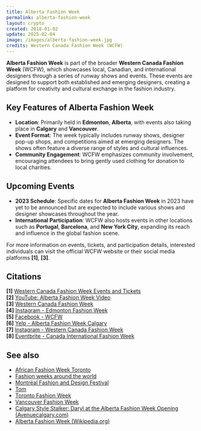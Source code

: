 ```yaml
---
title: Alberta Fashion Week
permalink: alberta-fashion-week
layout: crypto
created: 2018-01-02
update: 2025-02-04
image: /images/alberta-fashion-week.jpg
credits: Western Canada Fashion Week (WCFW)
---
```


**Alberta Fashion Week** is part of the broader **Western Canada Fashion Week** (WCFW), which showcases local, Canadian, and international designers through a series of runway shows and events. These events are designed to support both established and emerging designers, creating a platform for creativity and cultural exchange in the fashion industry.

## Key Features of Alberta Fashion Week

- **Location**: Primarily held in **Edmonton**, **Alberta**, with events also taking place in **Calgary** and **Vancouver**.
- **Event Format**: The week typically includes runway shows, designer pop-up shops, and competitions aimed at emerging designers. The shows often feature a diverse range of styles and cultural influences.
- **Community Engagement**: WCFW emphasizes community involvement, encouraging attendees to bring gently used clothing for donation to local charities.

## Upcoming Events

- **2023 Schedule**: Specific dates for **Alberta Fashion Week** in 2023 have yet to be announced but are expected to include various shows and designer showcases throughout the year.
- **International Participation**: WCFW also hosts events in other locations such as **Portugal**, **Barcelona**, and **New York City**, expanding its reach and influence in the global fashion scene.

For more information on events, tickets, and participation details, interested individuals can visit the official WCFW website or their social media platforms **[1]**, **[3]**.

## Citations

**[1]** [Western Canada Fashion Week Events and Tickets](https://westerncanadafashionweek.com/events-tickets/)  
**[2]** [YouTube: Alberta Fashion Week Video](https://www.youtube.com/watch?v=NZsw6dmh6-E)  
**[3]** [Western Canada Fashion Week](https://westerncanadafashionweek.com)  
**[4]** [Instagram - Edmonton Fashion Week](https://www.instagram.com/edmontonfashionweek/)  
**[5]** [Facebook - WCFW](https://www.facebook.com/wcfw.ca/)  
**[6]** [Yelp - Alberta Fashion Week Calgary](https://www.yelp.ca/biz/alberta-fashion-week-calgary)  
**[7]** [Instagram - Western Canada Fashion Week](https://www.instagram.com/wcfashionweek/)  
**[8]** [Eventbrite - Canada International Fashion Week](https://www.eventbrite.com/e/canada-international-fashion-week-cifw-tickets-869312205207)

## See also

- [African Fashion Week Toronto](african-fashion-week-toronto)
- [Fashion weeks around the world](fashion-weeks-around-the-world)
- [Montréal Fashion and Design Festival](montreal-fashion-and-design-festival)
- [Tom](tom)
- [Toronto Fashion Week](toronto-fashion-week)
- [Vancouver Fashion Week](vancouver-fashion-week)
- [Calgary Style Stalker: Daryl at the Alberta Fashion Week Opening (Avenuecalgary.com)](http://www.avenuecalgary.com/June-2011/Calgary-Style-Stalker-Daryl-at-the-Alberta-Fashion-Week-Opening/)
- [Alberta Fashion Week (Wikipedia.org)](https://en.wikipedia.org/wiki/Alberta_Fashion_Week)

<!-- Prompt:  
- Не менять язык статьи, сохранять оригинальный язык.  
- Если тема оформлена как "Имя Фамилия", заголовок должен быть "Фамилия, Имя".  
- Изменить title: A Template на основной топик в статье.  
- Создать permalink: на основе title (без / пред и / после/)  
- Замени date: на created:  
- Замени update: хххх-хх-хх текущую дату в таком же формате  
- Изменить заголовок раздела "Citations" на ## Citations.  
- Оформить ссылки в разделе "Citations" в формате: **[x]** [URL](URL).  
- При ссылке на источник в тексте, использовать формат: **[x]**, **[x]**.  
- Убедиться, что номера цитат соответствуют записям в разделе "Citations".  
- Не применять форматирование **...** в строке credits:
- Сделать номера цитат кликабельными по указанному выше формату.  
- Добавить список связанных тем в том же формате.  
- Если есть списки с годами (при условии что они не содержат длинные предложения или ссылки) - конвертируй их в таблицы.  
- Выделяй даты, места, географические названия, адреса, имена собственные **таким образом**.  
- Использовать шаблон - "[Название темы](ссылка-на-тему)" для каждого пункта.  
- Раздел ## See also должен включаться автоматически в конец статьи.  
- Результат в md коде.  
- Оставить этот Prompt после редактирования в конце кода.  
-->

